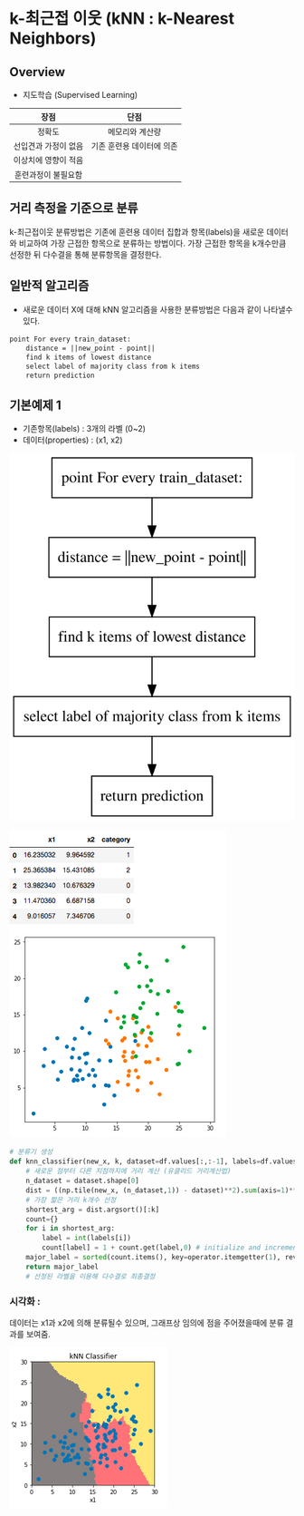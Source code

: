 # k-최근접 이웃 (kNN : k-Nearest Neighbors)


## Overview
- 지도학습 (Supervised Learning)

| 장점                 | 단점                      |
|:--------------------:|:-------------------------:|
|        정확도        |      메모리와 계산량      |
| 선입견과 가정이 없음 | 기존 훈련용 데이터에 의존 |
| 이상치에 영향이 적음 |                           |
| 훈련과정이 불필요함  |                           |

## 거리 측정을 기준으로 분류


k-최근접이웃 분류방법은 기존에 훈련용 데이터 집합과 항목(labels)을 새로운 데이터와 비교하여 가장 근접한 항목으로 분류하는 방법이다. 가장 근접한 항목을 k개수만큼 선정한 뒤 다수결을 통해 분류항목을 결정한다.

## 일반적 알고리즘


-	새로운 데이터 X에 대해 kNN 알고리즘을 사용한 분류방법은 다음과 같이 나타낼수 있다.

```
point For every train_dataset:
    distance = ||new_point - point||
    find k items of lowest distance
    select label of majority class from k items
    return prediction
```

## 기본예제 1


-	기존항목(labels) : 3개의 라벨 (0~2)
-	데이터(properties) : (x1, x2)

![](images/simple_algorithm.svg)

![](images/기본예제1.png)

```py
# 분류기 생성
def knn_classifier(new_x, k, dataset=df.values[:,:-1], labels=df.values[:,-1]):
    # 새로운 점부터 다른 지점까지에 거리 계산 (유클리드 거리계산법)
    n_dataset = dataset.shape[0]
    dist = ((np.tile(new_x, (n_dataset,1)) - dataset)**2).sum(axis=1)**(0.5)
    # 가장 짧은 거리 k개수 선정
    shortest_arg = dist.argsort()[:k]
    count={}          
    for i in shortest_arg:
        label = int(labels[i])
        count[label] = 1 + count.get(label,0) # initialize and increment at the same time
    major_label = sorted(count.items(), key=operator.itemgetter(1), reverse=True)[0][0] # sort by reverse
    return major_label
    # 선정된 라벨을 이용해 다수결로 최종결정
```

### 시각화 :

데이터는 x1과 x2에 의해 분류될수 있으며, 그래프상 임의에 점을 주어졌을때에 분류 결과를 보여줌.

![](images/knnVis.png)
